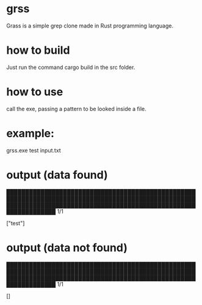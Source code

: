 # grss
Grass is a simple grep clone made in Rust programming language.

# how to build
Just run the command cargo build in the src folder.

# how to use
call the exe, passing a pattern to be looked inside a file.

# example:

grss.exe test input.txt

# output (data found)

███████████████████████████████████████████████████████████████████████████████████████████████████████████████████████████████████████████████████████████████████ 1/1 

["test"]

# output (data not found)

███████████████████████████████████████████████████████████████████████████████████████████████████████████████████████████████████████████████████████████████████ 1/1 

[]

